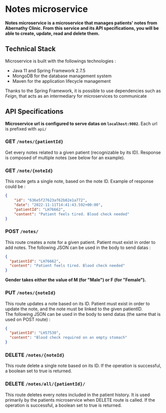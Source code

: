 # Notes microservice
**Notes microservice is a microservice that manages patients' notes from Abernathy Clinic.
From this service and its API specifications, you will be able to create, update, read and delete them.**

## Technical Stack
Microservice is built with the followings technologies :
- Java 11 and Spring Framework 2.7.5
- MongoDB for the database management system
- Maven for the application lifecycle management

Thanks to the Spring Framework, it is possible to use dependencies such as *Feign*, that acts as an intermediary for microservices to communicate

## API Specifications
**Microservice url is configured to serve datas on `localhost:9002`**.
Each url is prefixed with `api/`

### GET `/notes/{patientId}`
Get every notes related to a given patient (recognizable by its ID). Response is composed of multiple notes (see below for an example).

### GET `/note/{noteId}`
This route gets a single note, based on the note ID. Example of response could be :
```json
{
    "id": "636e5f27623af62b82e1a772",
    "date": "2022-11-11T14:41:43.592+00:00",
    "patientId": "LH76662",
    "content": "Patient feels tired. Blood check needed"
}
```

### POST `/notes/`
This route creates a note for a given patient. Patient must exist in order to add notes. The following JSON can be used in the body to send datas : 
```json
{
  "patientId": "LH76662",
  "content": "Patient feels tired. Blood check needed"
}
```
**Gender takes either the value of M (for "Male") or F (for "Female").**

### PUT `/notes/{noteId}`
This route updates a note based on its ID. Patient must exist in order to update the note, and the note must be linked to the given patientID. <br>
The following JSON can be used in the body to send datas (the same that is used on POST route) :

```json
{
  "patientId": "LH57530",
  "content": "Blood check required on an empty stomach"
}
```

### DELETE `/notes/{noteId}`
This route delete a single note based on its ID. If the operation is successful, a boolean set to true is returned.

### DELETE `/notes/all/{patientId}/`
This route deletes every notes included in the patient history. It is used primarily by the patients microservice when DELETE route is called.
If the operation is successful, a boolean set to true is returned.